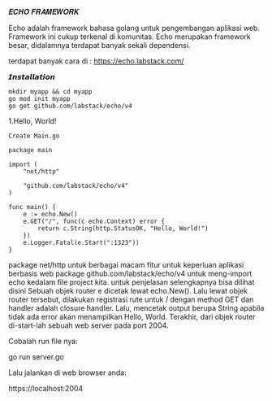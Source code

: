 𝑬𝑪𝑯𝑶 𝑭𝑹𝑨𝑴𝑬𝑾𝑶𝑹𝑲

Echo adalah framework bahasa golang untuk pengembangan aplikasi web. Framework ini cukup terkenal di komunitas. 
Echo merupakan framework besar, didalamnya terdapat banyak sekali dependensi.

terdapat banyak cara di :
 https://echo.labstack.com/

𝙄𝙣𝙨𝙩𝙖𝙡𝙡𝙖𝙩𝙞𝙤𝙣

 	mkdir myapp && cd myapp
 	go mod init myapp
	go get github.com/labstack/echo/v4

1.Hello, World!

  	Create Main.go

  	package main

  	import (
	 	"net/http"
	
	 	"github.com/labstack/echo/v4"
  	)

  	func main() {
		e := echo.New()
		e.GET("/", func(c echo.Context) error {
			return c.String(http.StatusOK, "Hello, World!")
		})
		e.Logger.Fatal(e.Start(":1323"))
  	}
	
package net/http untuk berbagai macam fitur untuk keperluan aplikasi berbasis web
package github.com/labstack/echo/v4 untuk meng-import echo kedalam file project kita.
untuk penjelasan selengkapnya bisa dilihat disini
Sebuah objek router e dicetak lewat echo.New(). Lalu lewat objek router tersebut, dilakukan registrasi rute untuk / dengan method GET dan handler adalah closure handler. Lalu, mencetak output berupa String apabila tidak ada error akan menampilkan Hello, World. Terakhir, dari objek router di-start-lah sebuah web server pada port 2004.

Cobalah run file nya:

go run server.go

Lalu jalankan di web browser anda:

https://localhost:2004

